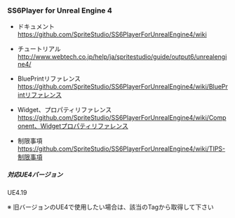 ### SS6Player for Unreal Engine 4

- ドキュメント  
https://github.com/SpriteStudio/SS6PlayerForUnrealEngine4/wiki

- チュートリアル  
http://www.webtech.co.jp/help/ja/spritestudio/guide/output6/unrealengine4/

- BluePrintリファレンス  
https://github.com/SpriteStudio/SS6PlayerForUnrealEngine4/wiki/BluePrintリファレンス

- Widget、プロパティリファレンス  
https://github.com/SpriteStudio/SS6PlayerForUnrealEngine4/wiki/Component、Widgetプロパティリファレンス

- 制限事項  
https://github.com/SpriteStudio/SS6PlayerForUnrealEngine4/wiki/TIPS-制限事項


##### 対応UE4バージョン
UE4.19

※ 旧バージョンのUE4で使用したい場合は、該当のTagから取得して下さい
